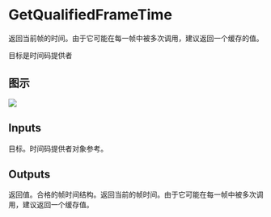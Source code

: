 # GetQualifiedFrameTime

返回当前帧的时间。由于它可能在每一帧中被多次调用，建议返回一个缓存的值。

目标是时间码提供者

## 图示

![]($-20221218-20310244.png)

## Inputs

目标。时间码提供者对象参考。  

## Outputs

返回值。合格的帧时间结构。返回当前的帧时间。由于它可能在每一帧中被多次调用，建议返回一个缓存值。
